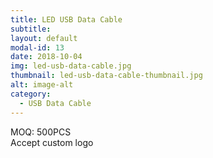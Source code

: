```yaml
---
title: LED USB Data Cable
subtitle: 
layout: default
modal-id: 13
date: 2018-10-04
img: led-usb-data-cable.jpg
thumbnail: led-usb-data-cable-thumbnail.jpg
alt: image-alt
category: 
  - USB Data Cable
---
```


MOQ: 500PCS<br>
Accept custom logo